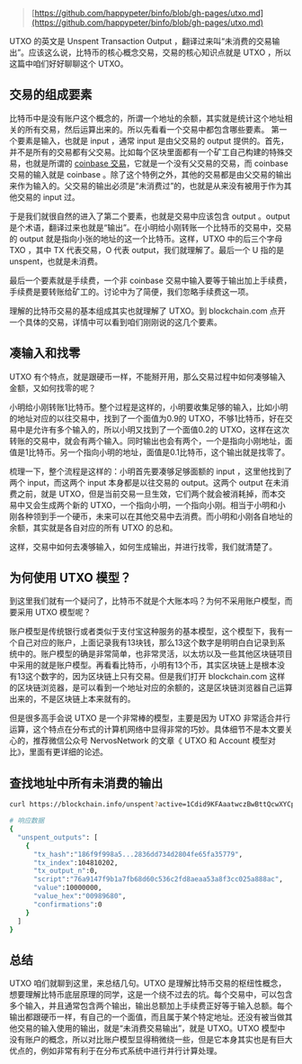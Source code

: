 > [https://github.com/happypeter/binfo/blob/gh-pages/utxo.md](https://github.com/happypeter/binfo/blob/gh-pages/utxo.md)

UTXO 的英文是 Unspent Transaction Output ，翻译过来叫“未消费的交易输出”。应该这么说，比特币的核心概念交易，交易的核心知识点就是 UTXO ，所以这篇中咱们好好聊聊这个 UTXO。

## 交易的组成要素
比特币中是没有账户这个概念的，所谓一个地址的余额，其实就是统计这个地址相关的所有交易，然后运算出来的。所以先看看一个交易中都包含哪些要素。
第一个要素是输入，也就是 input ，通常 input 是由父交易的 output 提供的。首先，并不是所有的交易都有父交易。比如每个区块里面都有一个矿工自己构建的特殊交易，也就是所谓的 [coinbase 交易](coinbase)，它就是一个没有父交易的交易，而 coinbase 交易的输入就是 coinbase 。除了这个特例之外，其他的交易都是由父交易的输出来作为输入的。父交易的输出必须是“未消费过”的，也就是从来没有被用于作为其他交易的 input 过。

于是我们就很自然的进入了第二个要素，也就是交易中应该包含 output 。output 是个术语，翻译过来也就是“输出”。在小明给小刚转账一个比特币的交易中，交易的 output 就是指向小张的地址的这一个比特币。这样，UTXO 中的后三个字母 TXO ，其中 TX 代表交易，O 代表 output，我们就理解了。最后一个 U 指的是 unspent，也就是未消费。

最后一个要素就是手续费，一个非 coinbase 交易中输入要等于输出加上手续费，手续费是要转账给矿工的。讨论中为了简便，我们忽略手续费这一项。

理解的比特币交易的基本组成其实也就理解了 UTXO。到 blockchain.com 点开一个具体的交易，详情中可以看到咱们刚刚说的这几个要素。

## 凑输入和找零

UTXO 有个特点，就是跟硬币一样，不能掰开用，那么交易过程中如何凑够输入金额，又如何找零的呢？

小明给小刚转账1比特币。整个过程是这样的，小明要收集足够的输入，比如小明的地址对应的以往交易中，找到了一个面值为0.9的 UTXO，不够1比特币，好在交易中是允许有多个输入的，所以小明又找到了一个面值0.2的 UTXO，这样在这次转账的交易中，就会有两个输入。同时输出也会有两个，一个是指向小刚地址，面值是1比特币。另一个指向小明的地址，面值是0.1比特币，这个输出就是找零了。

梳理一下，整个流程是这样的：小明首先要凑够足够面额的 input ，这里他找到了两个 input，而这两个 input 本身都是以往交易的 output。这两个 output 在未消费之前，就是 UTXO，但是当前交易一旦生效，它们两个就会被消耗掉，而本交易中又会生成两个新的 UTXO，一个指向小明，一个指向小刚。相当于小明和小刚各种领到手一个硬币，未来可以在其他交易中去消费。而小明和小刚各自地址的余额，其实就是各自对应的所有 UTXO 的总和。

这样，交易中如何去凑够输入，如何生成输出，并进行找零，我们就清楚了。

## 为何使用 UTXO 模型？

到这里我们就有一个疑问了，比特币不就是个大账本吗？为何不采用账户模型，而要采用 UTXO 模型呢？

账户模型是传统银行或者类似于支付宝这种服务的基本模型，这个模型下，我有一个自己对应的账户，上面记录我有13块钱，那么13这个数字是明明白白记录到系统中的。账户模型的确是非常简单，也非常灵活，以太坊以及一些其他区块链项目中采用的就是账户模型。再看看比特币，小明有13个币，其实区块链上是根本没有13这个数字的，因为区块链上只有交易。但是我们打开 blockchain.com 这样的区块链浏览器，是可以看到一个地址对应的余额的，这是区块链浏览器自己运算出来的，不是区块链上本来就有的。

但是很多高手会说 UTXO 是一个非常棒的模型，主要是因为 UTXO 非常适合并行运算，这个特点在分布式的计算机网络中显得非常的巧妙。具体细节不是本文要关心的，推荐微信公众号 NervosNetwork 的文章《 UTXO 和 Account 模型对比》，里面有更详细的论述。
## 查找地址中所有未消费的输出
```bash
curl https://blockchain.info/unspent?active=1Cdid9KFAaatwczBwBttQcwXYCpvK8h7FK

# 响应数据
{
  "unspent_outputs": [
    {
      "tx_hash":"186f9f998a5...2836dd734d2804fe65fa35779",
      "tx_index":104810202,
      "tx_output_n":0,
      "script":"76a9147f9b1a7fb68d60c536c2fd8aeaa53a8f3cc025a888ac",
      "value":10000000,
      "value_hex":"00989680",
      "confirmations":0
    }
  ]
}
```
## 总结

UTXO 咱们就聊到这里，来总结几句。UTXO 是理解比特币交易的枢纽性概念，想要理解比特币底层原理的同学，这是一个绕不过去的坑。每个交易中，可以包含多个输入，并且通常包含两个输出，输出总额加上手续费正好等于输入总额。每个输出都跟硬币一样，有自己的一个面值，而且属于某个特定地址。还没有被当做其他交易的输入使用的输出，就是“未消费交易输出”，就是 UTXO。UTXO 模型中没有账户的概念，所以对比账户模型显得稍微绕一些，但是它本身其实也是有巨大优点的，例如非常有利于在分布式系统中进行并行计算处理。
